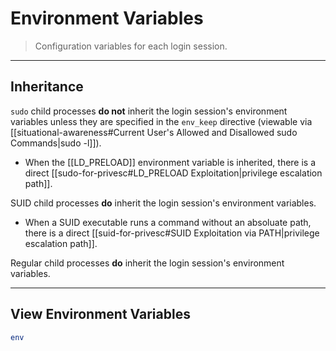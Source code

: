 # Environment Variables

> Configuration variables for each login session.

---

## Inheritance

`sudo` child processes **do not** inherit the login session's environment variables unless they are specified in the `env_keep` directive (viewable via [[situational-awareness#Current User's Allowed and Disallowed sudo Commands|sudo -l]]).
- When the [[LD_PRELOAD]] environment variable is inherited, there is a direct [[sudo-for-privesc#LD_PRELOAD Exploitation|privilege escalation path]].

SUID child processes **do** inherit the login session's environment variables.
- When a SUID executable runs a command without an absoluate path, there is a direct [[suid-for-privesc#SUID Exploitation via PATH|privilege escalation path]].

Regular child processes **do** inherit the login session's environment variables.

---

## View Environment Variables

```bash
env
```
